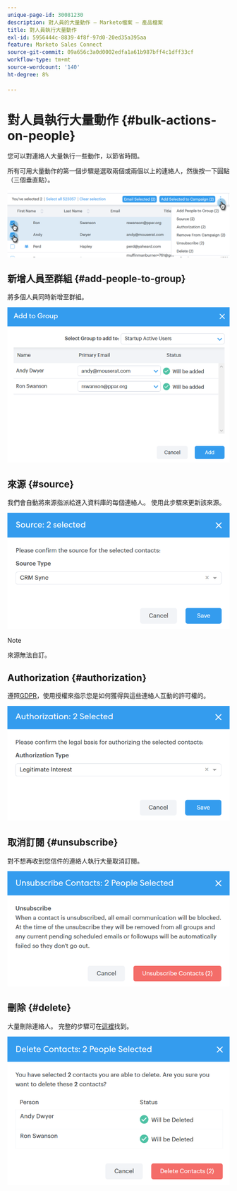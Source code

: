 ```yaml
---
unique-page-id: 30081230
description: 對人員的大量動作 — Marketo檔案 — 產品檔案
title: 對人員執行大量動作
exl-id: 5956444c-8839-4f8f-97d0-20ed35a395aa
feature: Marketo Sales Connect
source-git-commit: 09a656c3a0d0002edfa1a61b987bff4c1dff33cf
workflow-type: tm+mt
source-wordcount: '140'
ht-degree: 8%

---
```


# 對人員執行大量動作 {#bulk-actions-on-people}

您可以對連絡人大量執行一些動作，以節省時間。

所有可用大量動作的第一個步驟是選取兩個或兩個以上的連絡人，然後按一下圓點（三個垂直點）。

![](assets/one-3.png)

## 新增人員至群組 {#add-people-to-group}

將多個人員同時新增至群組。

![](assets/add-to-group.png)

## 來源 {#source}

我們會自動將來源指派給進入資料庫的每個連絡人。 使用此步驟來更新該來源。

![](assets/source.png)

>[!NOTE]
>
>來源無法自訂。

## Authorization {#authorization}

遵照[GDPR](https://eugdpr.org/)，使用授權來指示您是如何獲得與這些連絡人互動的許可權的。

![](assets/authorization.png)

## 取消訂閱 {#unsubscribe}

對不想再收到您信件的連絡人執行大量取消訂閱。

![](assets/unsubscribe.png)

## 刪除 {#delete}

大量刪除連絡人。 完整的步驟可在[這裡](/help/marketo/product-docs/marketo-sales-connect/people/managing-contacts/creating-and-deleting-contacts.md)找到。

![](assets/delete.png)
